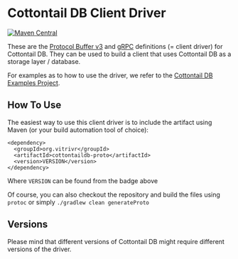 # Cottontail DB Client Driver

[![Maven Central](https://img.shields.io/maven-central/v/org.vitrivr/cottontaildb-proto.svg?label=Maven%20Central)](https://search.maven.org/search?q=g:%22org.vitrivr%22%20AND%20a:%22cottontaildb-proto%22)

These are the [Protocol Buffer v3](https://developers.google.com/protocol-buffers/docs/proto3) and [gRPC](https://grpc.io/) definitions (= client driver) for Cottontail DB. They can be used to build a client that uses Cottontail DB as a storage layer / database.

For examples as to how to use the driver, we refer to the [Cottontail DB Examples Project](https://github.com/vitrivr/cottontaildb-examples).

## How To Use

The easiest way to use this client driver is to include the artifact using Maven (or your build automation tool of choice):

```
<dependency>
  <groupId>org.vitrivr</groupId>
  <artifactId>cottontaildb-proto</artifactId>
  <version>VERSION</version>
</dependency>
```

Where `VERSION` can be found from the badge above

Of course, you can also checkout the repository and build the files using `protoc` or simply `./gradlew clean generateProto`

## Versions
Please mind that different versions of Cottontail DB might require different versions of the driver.
